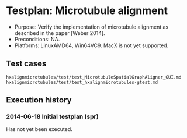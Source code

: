 # Testplan: Microtubule alignment

 - Purpose: Verify the implementation of microtubule alignment as described in
   the paper [Weber 2014].
 - Preconditions: NA.
 - Platforms: LinuxAMD64, Win64VC9.  MacX is not yet supported.

## Test cases

    hxalignmicrotubules/test/test_MicrotubuleSpatialGraphAligner_GUI.md
    hxalignmicrotubules/test/test_hxalignmicrotubules-gtest.md

## Execution history

### 2014-06-18 Initial testplan (spr)

Has not yet been executed.
